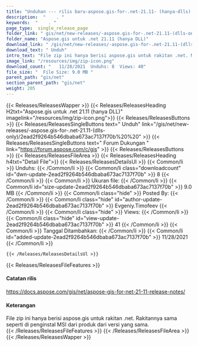 ```yaml
---
title: "Unduhan --- rilis baru-aspose.gis-for-.net-21.11- (hanya-dlls)." 
description:  "    . " 
keywords:  "    . " 
page_type:  single_release_page
folder_link: " gis/net/new-releases/-aspose.gis-for-.net-21.11-(dlls-only)/"
folder_name: "Aspose.gis untuk .net 21.11 (hanya DLL)"
download_link: " /gis/net/new-releases/-aspose.gis-for-.net-21.11-(dlls-only)/2ead2f9264b546dbaba673ac7137f70b"
download_text: " Unduh"
intro_text: "File zip ini hanya berisi aspose.gis untuk rakitan .net. Majelis a ..."
image_link: "/resources/img/zip-icon.png"
download_count: "   11/28/2021  Unduhs: 8  Views: 40"
file_size: "  File Size: 9.0 MB "
parent_path: "gis/net"
section_parent_path: "gis/net"
weight: 205
---
```


{{< Releases/ReleasesWapper >}}
  {{< Releases/ReleasesHeading H2txt="Aspose.gis untuk .net 21.11 (hanya DLL)" imagelink="/resources/img/zip-icon.png">}}
  {{< Releases/ReleasesButtons >}}
    {{< Releases/ReleasesSingleButtons text=" Unduh" link="/gis/net/new-releases/-aspose.gis-for-.net-21.11-(dlls-only)/2ead2f9264b546dbaba673ac7137f70b%20%20" >}}
    {{< Releases/ReleasesSingleButtons text=" Forum Dukungan " link="https://forum.aspose.com/c/gis" >}}
  {{< Releases/ReleasesButtons >}}
  {{< Releases/ReleasesFileArea >}}
    {{< Releases/ReleasesHeading h4txt="Detail File">}}
    {{< Releases/ReleasesDetailsUl >}}
            {{< Common/li  >}} Unduhs: {{< /Common/li >}} 
      {{< Common/li class="downloadcount" id="dwn-update-2ead2f9264b546dbaba673ac7137f70b" >}} 8 {{< /Common/li >}} 
      {{< Common/li  >}} Ukuran file: {{< /Common/li >}} 
      {{< Common/li id="size-update-2ead2f9264b546dbaba673ac7137f70b" >}} 9.0 MB {{< /Common/li >}} 
      {{< Common/li  class="hide" >}} Posted By: {{< /Common/li >}} 
      {{< Common/li class="hide" id="author-update-2ead2f9264b546dbaba673ac7137f70b" >}} Evgeniy.Timofeev {{< /Common/li >}} 
      {{< Common/li class="hide"  >}} Views: {{< /Common/li >}} 
      {{< Common/li class="hide" id="view-update-2ead2f9264b546dbaba673ac7137f70b" >}} 41 {{< /Common/li >}} 
      {{< Common/li  >}} Tanggal Ditambahkan: {{< /Common/li >}} 
      {{< Common/li id="added-update-2ead2f9264b546dbaba673ac7137f70b" >}} 11/28/2021 {{< /Common/li >}} 

    {{< /Releases/ReleasesDetailsUl >}}

  {{< Releases/ReleasesFileFeatures >}}
      <h4>Catatan rilis</h4><div><a href="https://docs.aspose.com/gis/net/aspose-gis-for-net-21-11-release-notes/">https://docs.aspose.com/gis/net/aspose-gis-for-net-21-11-release-notes/</a></div><h4>Keterangan</h4><div class="HTMLDescription">File zip ini hanya berisi aspose.gis untuk rakitan .net. Rakitannya sama seperti di penginstal MSI dari produk dari versi yang sama.</div>
  {{< /Releases/ReleasesFileFeatures >}}
 {{< /Releases/ReleasesFileArea >}}
{{< /Releases/ReleasesWapper >}}


